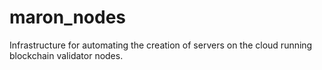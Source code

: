 # maron_nodes
Infrastructure for automating the creation of servers on the cloud running blockchain validator nodes.
